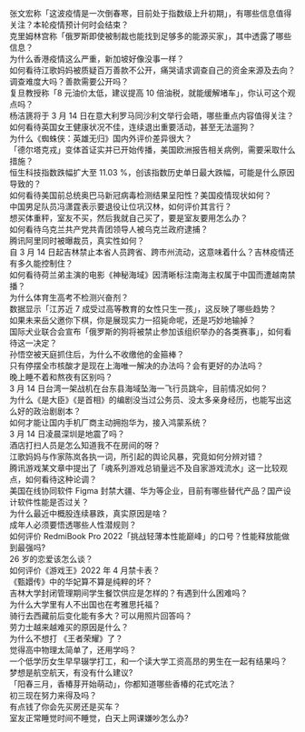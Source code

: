 张文宏称「这波疫情是一次倒春寒，目前处于指数级上升初期」，有哪些信息值得关注？本轮疫情预计何时会结束？  
克里姆林宫称「俄罗斯即使被制裁也能找到足够多的能源买家」，其中透露了哪些信息？  
为什么香港疫情这么严重，新加坡好像没事一样？  
如何看待江歌妈妈被质疑百万善款不公开，痛哭请求调查自己的资金来源及去向？调查难度大吗？善款需要公开吗？  
复旦教授称「8 元油价太低，建议提高 10 倍油税，就能缓解堵车」，你认可这个观点吗？  
杨洁篪将于 3 月 14 日在意大利罗马同沙利文举行会晤，哪些重点内容值得关注？  
如何看待英国女王健康状况不佳，连续退出重要活动，甚至无法遛狗？  
为什么《蜘蛛侠：英雄无归》国内外评价差异很大？  
「德尔塔克戎」变体首证实并已开始传播，美国欧洲报告相关病例，需要采取什么措施？  
恒生科技指数跌幅扩大至 11.03 %，创该指数历史单日最大跌幅，可能是什么原因导致的？  
如何看待美国前总统奥巴马新冠病毒检测结果呈阳性？美国疫情现状如何？  
中国男足队员冯潇霆表示要退役让位巩汉林，如何评价其言行？  
想买体重秤，室友不买，然后我就自己买了，要是室友要用怎么办？  
如何看待乌克兰共产党共青团领导人被乌克兰政府逮捕？  
腾讯阿里同时被曝裁员，真实性如何？  
自 3 月 14 日起吉林禁止本省人员跨省、跨市州流动，这意味着什么？吉林疫情还有多久能控制住？  
如何看待荷兰弟主演的电影《神秘海域》因清晰标注南海主权属于中国而遭越南禁播？  
为什么体育生高考不检测兴奋剂？  
数据显示「江苏近 7 成受过高等教育的女性只生一孩」，这反映了哪些趋势？  
如果未来岳父邀你下棋，你是展现实力一招毙命呢，还是巧妙地输掉？  
国际犬业联合会宣布「俄罗斯的狗将被禁止参加该组织举办的各类赛事」，如何看待这一决定？  
孙悟空被天庭抓住后，为什么不收缴他的金箍棒？  
只有停摆全市核酸才是现在上海唯一解决的办法吗？会有更好的办法吗？  
晚上睡不着和熬夜有区别吗？  
3 月 14 日台湾一架战机在台东县海域坠海一飞行员跳伞，目前情况如何？  
为什么《是大臣》《是首相》的编剧没当过公务员、没太多亲身经历，也能写出这么好的政治剧剧本？  
如何才能让国内手机厂商主动拥抱华为，接入鸿蒙系统？  
3 月 14 日凌晨深圳是地震了吗？  
酒店打扫人员是怎么知道我不在房间的呀？  
江歌妈妈与作家陈岚各执一词，所引起的舆论风暴，究竟如何分辨对错？  
腾讯游戏某文章中提出了「魂系列游戏总销量远不及自家游戏流水」这一比较观点，如何看待这种论调？  
美国在线协同软件 Figma 封禁大疆、华为等企业，目前有哪些替代产品？国产设计软件性能是否过关？  
为什么最近中概股连续暴跌，真实原因是啥？  
成年人必须要悟透哪些人性潜规则？  
如何评价 RedmiBook Pro 2022「挑战轻薄本性能巅峰」的口号？性能释放能做到最强吗?  
26 岁的恋爱该怎么谈？  
如何评价《游戏王》2022 年 4 月禁卡表？  
《甄嬛传》中的华妃算不算是纯粹的坏？  
吉林大学封闭管理期间学生餐饮供应是怎样的？有遇到什么困难吗？  
为什么大学里有人不出国也在考雅思托福？  
骑行去西藏前后变化能有多大？可以用照片回答吗？  
劳力士越来越难买的原因是什么？  
为什么不想打 《王者荣耀》了？  
觉得高中物理太简单了，还用学吗？  
一个低学历女生早早辍学打工，和一个读大学工资高昂的男生在一起有结果吗？  
梦想是航空航天，有没有什么建议?  
「阳春三月，香椿芽开始萌动」，你都知道哪些香椿的花式吃法？  
初三现在努力来得及吗？  
有点钱了你会先买房还是买车？  
室友正常睡觉时间不睡觉，白天上网课嫌吵怎么办?  
